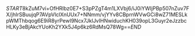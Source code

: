 $START$8kZuM7vi+OfHRlbz0E7+S3pPZgT4m1LXVbj6/iJ0iYWIjPBp507nZuv7FX/jhIrSBuujqP7AVpVlclXnUUx7+NNmm/vjYYv8CBprnWVwGCi8wZ71MESLkpWMThbqog6E9iR8yrPewI9Ncx7JklJvIHNwiduchKH039opL3Guyr2eJzzbcHLKy3eBjAkcYUoKh2YXk5J4p6kz6RdMsQ78Wg==$END$